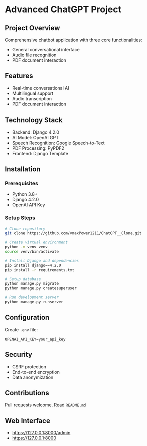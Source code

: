 # Advanced ChatGPT Project

## Project Overview
Comprehensive chatbot application with three core functionalities:
- General conversational interface
- Audio file recognition
- PDF document interaction

## Features
- Real-time conversational AI
- Multilingual support
- Audio transcription
- PDF document interaction

## Technology Stack
- Backend: Django 4.2.0
- AI Model: OpenAI GPT
- Speech Recognition: Google Speech-to-Text
- PDF Processing: PyPDF2
- Frontend: Django Template

## Installation

### Prerequisites
- Python 3.8+
- Django 4.2.0
- OpenAI API Key

### Setup Steps
```bash
# Clone repository
git clone https://github.com/vmaxPower1211/ChatGPT__Clone.git

# Create virtual environment
python -m venv venv
source venv/bin/activate

# Install Django and dependencies
pip install django==4.2.0
pip install -r requirements.txt

# Setup database
python manage.py migrate
python manage.py createsuperuser

# Run development server
python manage.py runserver
```

## Configuration
Create `.env` file:
```
OPENAI_API_KEY=your_api_key
```

## Security
- CSRF protection
- End-to-end encryption
- Data anonymization

## Contributions
Pull requests welcome. Read `README.md`

## Web Interface
- https://127.0.0.1:8000/admin
- https://127.0.0.1:8000
